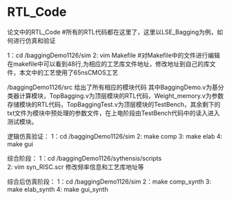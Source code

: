 # RTL_Code
论文中的RTL_Code
#所有的RTL代码都在这里了，这里以LSE_Bagging为例，如何进行仿真和验证

1：cd /baggingDemo1126/sim
2: vim Makefile #对Makefile中的文件进行编辑
  在makefile中可以看到48行,为相应的工艺库文件地址，修改地址到自己的库文件，本文中的工艺使用了65nsCMOS工艺
  
 /baggingDemo1126/src 给出了所有相应的模块代码
 其中BaggingDemo.v为基分类器计算模块，TopBagging.v为顶层模块的RTL代码，Weight_memory.v为参数存储模块的RTL代码，TopBaggingTest.v为顶层模块的TestBench，其余剩下的txt文件为模块中预处理的参数文件，在上电阶段由TestBench代码中的读入进入测试模块。
 
 逻辑仿真验证：
 1：cd /baggingDemo1126/sim
 2: make comp
 3: make elab
 4: make gui
 
综合阶段：
1：cd /baggingDemo1126/sythensis/scripts 	
2: vim syn_RISC.scr
修改频率信息和工艺库地址等

综合后仿真阶段：
1：cd /baggingDemo1126/sim
2：make comp_synth
3: make elab_synth
4: make gui_synth
 
